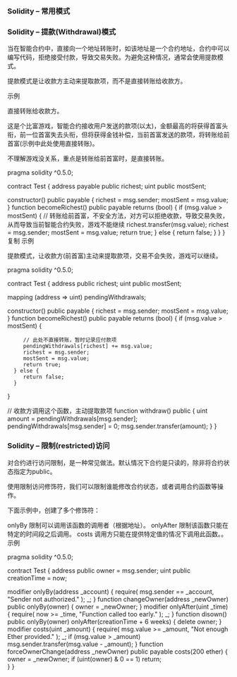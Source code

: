 ### Solidity – 常用模式

### Solidity – 提款(Withdrawal)模式

当在智能合约中，直接向一个地址转账时，如该地址是一个合约地址，合约中可以编写代码，拒绝接受付款，导致交易失败。为避免这种情况，通常会使用提款模式。

提款模式是让收款方主动来提取款项，而不是直接转账给收款方。

示例

直接转账给收款方。

这是个比富游戏，智能合约接收用户发送的款项(以太)，金额最高的将获得首富头衔，前一位首富失去头衔，但将获得金钱补偿，当前首富发送的款项，将转账给前首富(示例中此处使用直接转账)。

不理解游戏没关系，重点是转账给前首富时，是直接转账。

pragma solidity ^0.5.0;

contract Test {
address payable public richest;
uint public mostSent;

constructor() public payable {
richest = msg.sender;
mostSent = msg.value;
}
function becomeRichest() public payable returns (bool) {
if (msg.value > mostSent) {
// 转账给前首富，不安全方法，对方可以拒绝收款，导致交易失败，从而导致当前智能合约失败，游戏不能继续
richest.transfer(msg.value);
richest = msg.sender;
mostSent = msg.value;
return true;
} else {
return false;
}
}
}
复制
示例

提款模式，让收款方(前首富)主动来提取款项，交易不会失败，游戏可以继续。

pragma solidity ^0.5.0;

contract Test {
address public richest;
uint public mostSent;

mapping (address => uint) pendingWithdrawals;

constructor() public payable {
richest = msg.sender;
mostSent = msg.value;
}
function becomeRichest() public payable returns (bool) {
if (msg.value > mostSent) {

         // 此处不直接转账，暂时记录应付款项
         pendingWithdrawals[richest] += msg.value;
         richest = msg.sender;
         mostSent = msg.value;
         return true;
      } else {
         return false;
      }
}

// 收款方调用这个函数，主动提取款项
function withdraw() public {
uint amount = pendingWithdrawals[msg.sender];
pendingWithdrawals[msg.sender] = 0;
msg.sender.transfer(amount);
}
}

### Solidity – 限制(restricted)访问

对合约进行访问限制，是一种常见做法。默认情况下合约是只读的，除非将合约状态指定为public。

使用限制访问修饰符，我们可以限制谁能修改合约状态，或者调用合约函数等操作。

下面示例中，创建了多个修饰符：

onlyBy 限制可以调用该函数的调用者（根据地址）。
onlyAfter 限制该函数只能在特定的时间段之后调用。
costs 调用方只能在提供特定值的情况下调用此函数。。
示例

pragma solidity ^0.5.0;

contract Test {
address public owner = msg.sender;
uint public creationTime = now;

modifier onlyBy(address _account) {
require(
msg.sender == _account,
"Sender not authorized."
);
_;
}
function changeOwner(address _newOwner) public onlyBy(owner) {
owner = _newOwner;
}
modifier onlyAfter(uint _time) {
require(
now >= _time,
"Function called too early."
);
_;
}
function disown() public onlyBy(owner) onlyAfter(creationTime + 6 weeks) {
delete owner;
}
modifier costs(uint _amount) {
require(
msg.value >= _amount,
"Not enough Ether provided."
);
_;
if (msg.value > _amount)
msg.sender.transfer(msg.value - _amount);
}
function forceOwnerChange(address _newOwner) public payable costs(200 ether) {
owner = _newOwner;
if (uint(owner) & 0 == 1) return;        
}
}